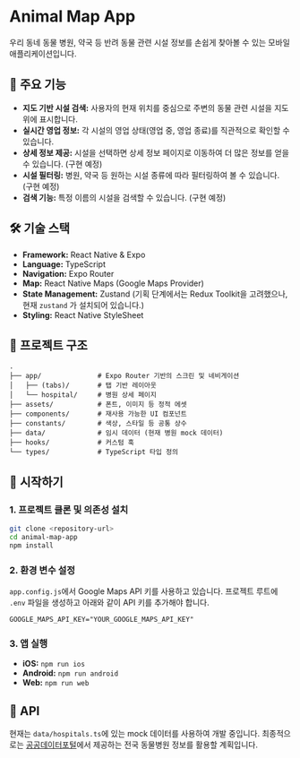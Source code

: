 # Animal Map App

우리 동네 동물 병원, 약국 등 반려 동물 관련 시설 정보를 손쉽게 찾아볼 수 있는 모바일 애플리케이션입니다.

## 🌟 주요 기능

- **지도 기반 시설 검색:** 사용자의 현재 위치를 중심으로 주변의 동물 관련 시설을 지도 위에 표시합니다.
- **실시간 영업 정보:** 각 시설의 영업 상태(영업 중, 영업 종료)를 직관적으로 확인할 수 있습니다.
- **상세 정보 제공:** 시설을 선택하면 상세 정보 페이지로 이동하여 더 많은 정보를 얻을 수 있습니다. (구현 예정)
- **시설 필터링:** 병원, 약국 등 원하는 시설 종류에 따라 필터링하여 볼 수 있습니다. (구현 예정)
- **검색 기능:** 특정 이름의 시설을 검색할 수 있습니다. (구현 예정)

## 🛠️ 기술 스택

- **Framework:** React Native & Expo
- **Language:** TypeScript
- **Navigation:** Expo Router
- **Map:** React Native Maps (Google Maps Provider)
- **State Management:** Zustand (기획 단계에서는 Redux Toolkit을 고려했으나, 현재 `zustand` 가 설치되어 있습니다.)
- **Styling:** React Native StyleSheet

## 📂 프로젝트 구조

```
.
├── app/              # Expo Router 기반의 스크린 및 네비게이션
│   ├── (tabs)/       # 탭 기반 레이아웃
│   └── hospital/     # 병원 상세 페이지
├── assets/           # 폰트, 이미지 등 정적 에셋
├── components/       # 재사용 가능한 UI 컴포넌트
├── constants/        # 색상, 스타일 등 공통 상수
├── data/             # 임시 데이터 (현재 병원 mock 데이터)
├── hooks/            # 커스텀 훅
└── types/            # TypeScript 타입 정의
```

## 🚀 시작하기

### 1. 프로젝트 클론 및 의존성 설치

```bash
git clone <repository-url>
cd animal-map-app
npm install
```

### 2. 환경 변수 설정

`app.config.js`에서 Google Maps API 키를 사용하고 있습니다. 프로젝트 루트에 `.env` 파일을 생성하고 아래와 같이 API 키를 추가해야 합니다.

```
GOOGLE_MAPS_API_KEY="YOUR_GOOGLE_MAPS_API_KEY"
```

### 3. 앱 실행

- **iOS:** `npm run ios`
- **Android:** `npm run android`
- **Web:** `npm run web`

## 📝 API

현재는 `data/hospitals.ts`에 있는 mock 데이터를 사용하여 개발 중입니다.
최종적으로는 [공공데이터포털](https://www.data.go.kr/)에서 제공하는 전국 동물병원 정보를 활용할 계획입니다.
